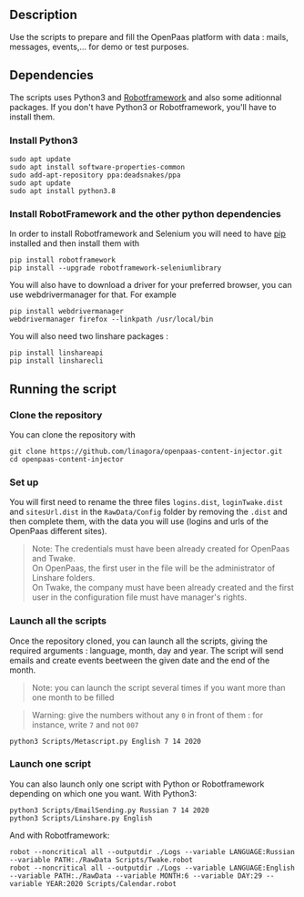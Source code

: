 ## Description
Use the scripts to prepare and fill the OpenPaas platform with data : mails, messages, events,... for demo or test purposes.

## Dependencies
The scripts uses Python3 and [Robotframework](http://robotframework.org/robotframework/latest/RobotFrameworkUserGuide.html) and also some aditionnal packages. If you don't have Python3 or Robotframework, you'll have to install them.

### Install Python3

```
sudo apt update
sudo apt install software-properties-common
sudo add-apt-repository ppa:deadsnakes/ppa
sudo apt update
sudo apt install python3.8
```

### Install RobotFramework and the other python dependencies
In order to install Robotframework and Selenium you will need to have [pip](http://pip-installer.org) installed and then install them with
```
pip install robotframework
pip install --upgrade robotframework-seleniumlibrary
```

You will also have to download a driver for your preferred browser, you can use webdrivermanager for that. For example
```
pip install webdrivermanager
webdrivermanager firefox --linkpath /usr/local/bin
```

You will also need two linshare packages :
```
pip install linshareapi
pip install linsharecli
```

## Running the script
### Clone the repository
You can clone the repository with
```
git clone https://github.com/linagora/openpaas-content-injector.git
cd openpaas-content-injector
```

### Set up
You will first need to rename the three files `logins.dist`, `loginTwake.dist` and `sitesUrl.dist` in the `RawData/Config` folder by removing the `.dist` and then complete them, with the data you will use (logins and urls of the OpenPaas different sites).

> Note: The credentials must have been already created for OpenPaas and Twake. <br>
On OpenPaas, the first user in the file will be the administrator of Linshare folders. <br>
On Twake, the company must have been already created and the first user in the configuration file must have manager's rights.


### Launch all the scripts
Once the repository cloned, you can launch all the scripts, giving the required arguments : language, month, day and year. The script will send emails and create events beetween the given date and the end of the month.
>Note: you can launch the script several times if you want more than one month to be filled

>Warning: give the numbers without any `0` in front of them : for instance, write `7` and not `007`
```
python3 Scripts/Metascript.py English 7 14 2020
```

### Launch one script
You can also launch only one script with Python or Robotframework depending on which one you want. With Python3:
```
python3 Scripts/EmailSending.py Russian 7 14 2020
python3 Scripts/Linshare.py English
```
And with Robotframework:
```
robot --noncritical all --outputdir ./Logs --variable LANGUAGE:Russian --variable PATH:./RawData Scripts/Twake.robot
robot --noncritical all --outputdir ./Logs --variable LANGUAGE:English --variable PATH:./RawData --variable MONTH:6 --variable DAY:29 --variable YEAR:2020 Scripts/Calendar.robot
```